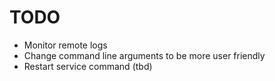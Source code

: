 # TODO

- Monitor remote logs
- Change command line arguments to be more user friendly
- Restart service command (tbd)
